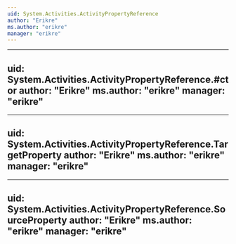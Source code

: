 ```yaml
---
uid: System.Activities.ActivityPropertyReference
author: "Erikre"
ms.author: "erikre"
manager: "erikre"
---
```


---
uid: System.Activities.ActivityPropertyReference.#ctor
author: "Erikre"
ms.author: "erikre"
manager: "erikre"
---

---
uid: System.Activities.ActivityPropertyReference.TargetProperty
author: "Erikre"
ms.author: "erikre"
manager: "erikre"
---

---
uid: System.Activities.ActivityPropertyReference.SourceProperty
author: "Erikre"
ms.author: "erikre"
manager: "erikre"
---
